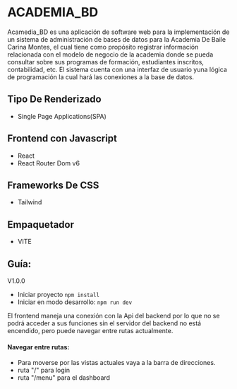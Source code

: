 # ACADEMIA_BD

Acamedia_BD es una aplicación de software web para la implementación de un sistema de administración de bases de datos para la Academia De Baile Carina Montes, el cual tiene como propósito registrar información relacionada con el modelo de negocio de la academia donde se pueda consultar sobre sus programas de formación, estudiantes inscritos, contabilidad, etc. El sistema cuenta con una interfaz de usuario yuna lógica de programación la cual hará las conexiones a la base de datos.

## Tipo De Renderizado

- Single Page Applications(SPA)

## Frontend con Javascript

- React
- React Router Dom v6

## Frameworks De CSS

- Tailwind

## Empaquetador

- VITE

## Guía:
V1.0.0
- Iniciar proyecto
`npm install` 
- Iniciar en modo desarrollo:
`npm run dev`

El frontend maneja una conexión con la Api del backend por lo que no se podrá acceder a sus funciones sin el servidor del backend no está encendido, pero puede navegar entre rutas actualmente.

#### Navegar entre rutas:
- Para moverse por las vistas actuales vaya a la barra de direcciones. 
- ruta "/" para login
- ruta "/menu" para el dashboard


